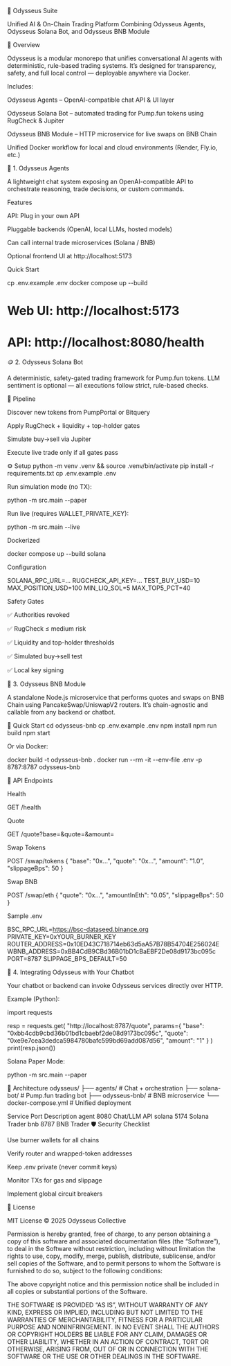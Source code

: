 🧭 Odysseus Suite

Unified AI & On-Chain Trading Platform
Combining Odysseus Agents, Odysseus Solana Bot, and Odysseus BNB Module

🌌 Overview

Odysseus is a modular monorepo that unifies conversational AI agents with deterministic, rule-based trading systems.
It’s designed for transparency, safety, and full local control — deployable anywhere via Docker.

Includes:

Odysseus Agents – OpenAI-compatible chat API & UI layer

Odysseus Solana Bot – automated trading for Pump.fun tokens using RugCheck & Jupiter

Odysseus BNB Module – HTTP microservice for live swaps on BNB Chain

Unified Docker workflow for local and cloud environments (Render, Fly.io, etc.)

🧠 1. Odysseus Agents

A lightweight chat system exposing an OpenAI-compatible API to orchestrate reasoning, trade decisions, or custom commands.

Features

API: Plug in your own API

Pluggable backends (OpenAI, local LLMs, hosted models)

Can call internal trade microservices (Solana / BNB)

Optional frontend UI at http://localhost:5173

Quick Start

cp .env.example .env
docker compose up --build
# Web UI: http://localhost:5173
# API:    http://localhost:8080/health

🪙 2. Odysseus Solana Bot

A deterministic, safety-gated trading framework for Pump.fun tokens.
LLM sentiment is optional — all executions follow strict, rule-based checks.

🧩 Pipeline

Discover new tokens from PumpPortal or Bitquery

Apply RugCheck + liquidity + top-holder gates

Simulate buy→sell via Jupiter

Execute live trade only if all gates pass

⚙️ Setup
python -m venv .venv && source .venv/bin/activate
pip install -r requirements.txt
cp .env.example .env


Run simulation mode (no TX):

python -m src.main --paper


Run live (requires WALLET_PRIVATE_KEY):

python -m src.main --live


Dockerized

docker compose up --build solana


Configuration

SOLANA_RPC_URL=...
RUGCHECK_API_KEY=...
TEST_BUY_USD=10
MAX_POSITION_USD=100
MIN_LIQ_SOL=5
MAX_TOP5_PCT=40


Safety Gates

✅ Authorities revoked

✅ RugCheck ≤ medium risk

✅ Liquidity and top-holder thresholds

✅ Simulated buy→sell test

✅ Local key signing

🐍 3. Odysseus BNB Module

A standalone Node.js microservice that performs quotes and swaps on BNB Chain using PancakeSwap/UniswapV2 routers.
It’s chain-agnostic and callable from any backend or chatbot.

🚀 Quick Start
cd odysseus-bnb
cp .env.example .env
npm install
npm run build
npm start


Or via Docker:

docker build -t odysseus-bnb .
docker run --rm -it --env-file .env -p 8787:8787 odysseus-bnb

🔌 API Endpoints

Health

GET /health


Quote

GET /quote?base=<erc20>&quote=<erc20>&amount=<human>


Swap Tokens

POST /swap/tokens
{
  "base": "0x...",
  "quote": "0x...",
  "amount": "1.0",
  "slippageBps": 50
}


Swap BNB

POST /swap/eth
{
  "quote": "0x...",
  "amountInEth": "0.05",
  "slippageBps": 50
}


Sample .env

BSC_RPC_URL=https://bsc-dataseed.binance.org
PRIVATE_KEY=0xYOUR_BURNER_KEY
ROUTER_ADDRESS=0x10ED43C718714eb63d5aA57B78B54704E256024E
WBNB_ADDRESS=0xBB4CdB9CBd36B01bD1cBaEBF2De08d9173bc095c
PORT=8787
SLIPPAGE_BPS_DEFAULT=50

🔗 4. Integrating Odysseus with Your Chatbot

Your chatbot or backend can invoke Odysseus services directly over HTTP.

Example (Python):

import requests

resp = requests.get(
    "http://localhost:8787/quote",
    params={
        "base": "0xbb4cdb9cbd36b01bd1cbaebf2de08d9173bc095c",
        "quote": "0xe9e7cea3dedca5984780bafc599bd69add087d56",
        "amount": "1"
    }
)
print(resp.json())


Solana Paper Mode:

python -m src.main --paper

🧱 Architecture
odysseus/
├── agents/                # Chat + orchestration
├── solana-bot/            # Pump.fun trading bot
├── odysseus-bnb/          # BNB microservice
└── docker-compose.yml     # Unified deployment

Service	Port	Description
agent	8080	Chat/LLM API
solana	5174	Solana Trader
bnb	8787	BNB Trader
🛡️ Security Checklist

Use burner wallets for all chains

Verify router and wrapped-token addresses

Keep .env private (never commit keys)

Monitor TXs for gas and slippage

Implement global circuit breakers

📄 License

MIT License © 2025 Odysseus Collective

Permission is hereby granted, free of charge, to any person obtaining a copy
of this software and associated documentation files (the “Software”), to deal
in the Software without restriction, including without limitation the rights
to use, copy, modify, merge, publish, distribute, sublicense, and/or sell
copies of the Software, and to permit persons to whom the Software is
furnished to do so, subject to the following conditions:

The above copyright notice and this permission notice shall be included
in all copies or substantial portions of the Software.

THE SOFTWARE IS PROVIDED “AS IS”, WITHOUT WARRANTY OF ANY KIND, EXPRESS OR
IMPLIED, INCLUDING BUT NOT LIMITED TO THE WARRANTIES OF MERCHANTABILITY,
FITNESS FOR A PARTICULAR PURPOSE AND NONINFRINGEMENT. IN NO EVENT SHALL
THE AUTHORS OR COPYRIGHT HOLDERS BE LIABLE FOR ANY CLAIM, DAMAGES OR OTHER
LIABILITY, WHETHER IN AN ACTION OF CONTRACT, TORT OR OTHERWISE, ARISING FROM,
OUT OF OR IN CONNECTION WITH THE SOFTWARE OR THE USE OR OTHER DEALINGS IN THE
SOFTWARE.
